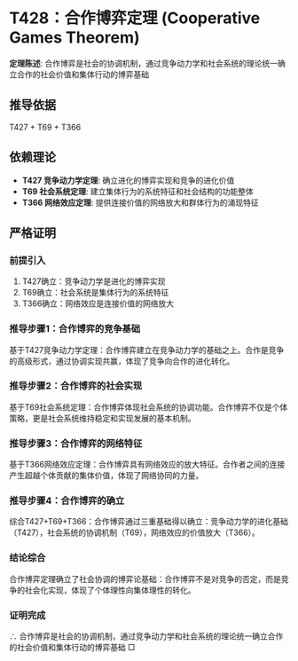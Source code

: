 # T428：合作博弈定理 (Cooperative Games Theorem)

**定理陈述**: 合作博弈是社会的协调机制，通过竞争动力学和社会系统的理论统一确立合作的社会价值和集体行动的博弈基础

## 推导依据
T427 + T69 + T366

## 依赖理论
- **T427 竞争动力学定理**: 确立进化的博弈实现和竞争的进化价值
- **T69 社会系统定理**: 建立集体行为的系统特征和社会结构的功能整体
- **T366 网络效应定理**: 提供连接价值的网络放大和群体行为的涌现特征

## 严格证明

### 前提引入
1. T427确立：竞争动力学是进化的博弈实现
2. T69确立：社会系统是集体行为的系统特征
3. T366确立：网络效应是连接价值的网络放大

### 推导步骤1：合作博弈的竞争基础
基于T427竞争动力学定理：合作博弈建立在竞争动力学的基础之上。合作是竞争的高级形式，通过协调实现共赢，体现了竞争向合作的进化转化。

### 推导步骤2：合作博弈的社会实现
基于T69社会系统定理：合作博弈体现社会系统的协调功能。合作博弈不仅是个体策略，更是社会系统维持稳定和实现发展的基本机制。

### 推导步骤3：合作博弈的网络特征
基于T366网络效应定理：合作博弈具有网络效应的放大特征。合作者之间的连接产生超越个体贡献的集体价值，体现了网络协同的力量。

### 推导步骤4：合作博弈的确立
综合T427+T69+T366：合作博弈通过三重基础得以确立：竞争动力学的进化基础（T427），社会系统的协调机制（T69），网络效应的价值放大（T366）。

### 结论综合
合作博弈定理确立了社会协调的博弈论基础：合作博弈不是对竞争的否定，而是竞争的社会化实现，体现了个体理性向集体理性的转化。

### 证明完成
∴ 合作博弈是社会的协调机制，通过竞争动力学和社会系统的理论统一确立合作的社会价值和集体行动的博弈基础 □